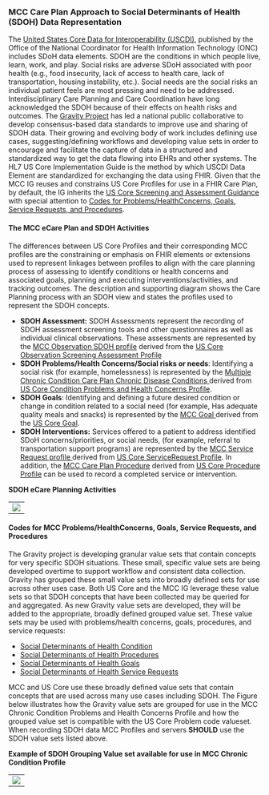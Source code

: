 ### MCC Care Plan Approach to Social Determinants of Health (SDOH) Data Representation

The [United States Core Data for Interoperability (USCDI)](https://www.healthit.gov/isa/united-states-core-data-interoperability-uscdi#uscdi-v3), published by the Office of the National Coordinator for Health Information Technology (ONC) includes SDoH data elements. SDOH are the conditions in which people live, learn, work, and play. Social risks are adverse SDoH associated with poor health (e.g., food insecurity, lack of access to health care, lack of transportation, housing instability, etc.). Social needs are the social risks an individual patient feels are most pressing and need to be addressed. 
Interdisciplinary Care Planning and Care Coordination have long acknowledged the SDOH because of their effects on health risks and outcomes. The [Gravity Project](https://thegravityproject.net/) has led a national public collaborative to develop consensus-based data standards to improve use and sharing of SDOH data. Their growing and evolving body of work includes defining use cases, suggesting/defining workflows and developing value sets in order to encourage and facilitate the capture of data in a structured and standardized way to get the data flowing into EHRs and other systems. The HL7 US Core Implementation Guide  is the method by which USCDI Data Element are standardized for exchanging the data using FHIR.
Given that the MCC IG reuses and constrains US Core Profiles for use in a FHIR Care Plan, by default, the IG inherits the [US Core Screening and Assessment Guidance](https://hl7.org/fhir/us/core/screening-and-assessments.html) with special attention to [Codes for Problems/HealthConcerns, Goals, Service Requests, and Procedures](http://hl7.org/fhir/us/core/screening-and-assessments.html#codes-for-problemshealthconcerns-goals-service-requests-and-procedures).

#### The MCC eCare Plan and SDOH Activities
The differences between US Core Profiles and their corresponding MCC profiles are the constraining or emphasis on FHIR elements or extensions used to represent linkages between profiles to align with the care planning process of assessing to identify conditions or health concerns and associated goals, planning and executing interventions/activities, and tracking outcomes. The description and supporting diagram shows the Care Planning process with an SDOH view and states the profiles used to represent the SDOH concepts.
* **SDOH Assessment:** SDOH Assessments represent the recording of SDOH assessment screening tools and other questionnaires as well as individual clinical observations. These assessments are represented by the [MCC Observation SDOH profile](StructureDefinition-MCCObservationSDOHAssessment.html) derived from the [US Core Observation Screening Assessment Profile](http://hl7.org/fhir/us/core/StructureDefinition/us-core-observation-screening-assessment) 
* **SDOH Problems/Health Concerns/Social risks or needs**: Identifying a social risk (for example, homelessness) is represented by the [Multiple Chronic Condition Care Plan Chronic Disease Conditions ](StructureDefinition-MCCChronicDisease.html)derived from [US Core Condition Problems and Health Concerns Profile](http://hl7.org/fhir/us/core/StructureDefinition-us-core-condition-problems-health-concerns.html).
* **SDOH Goals**: Identifying and defining a future desired condition or change in condition related to a social need (for example, Has adequate quality meals and snacks) is represented by the [MCC Goal ](StructureDefinition-MCCGoal.html) derived from the [US Core Goal](http://hl7.org/fhir/us/core/StructureDefinition-us-core-goal.html).
* **SDOH Interventions:** Services offered to a patient to address identified SDoH concerns/priorities, or social needs, (for example, referral to transportation support programs) are represented by the [MCC Service Request profile ](StructureDefinition-MCCServiceRequest.html) derived from [US Core ServiceRequest Profile](http://hl7.org/fhir/us/core/StructureDefinition-us-core-servicerequest.html). In addition, the [MCC Care Plan Procedure](StructureDefinition-MCCProcedure.html) derived from [US Core Procedure Profile](http://hl7.org/fhir/us/core/StructureDefinition-us-core-procedure.html) can be used to record a completed service or intervention.


**SDOH eCare Planning Activities**
<table><tr><td><img src="SDOHAssessmentPlan.PNG" /></td></tr></table>

#### Codes for MCC Problems/HealthConcerns, Goals, Service Requests, and Procedures
The Gravity project is developing granular value sets that contain concepts for very specific SDOH situations. These small, specific value sets are being developed overtime to support workflow and consistent data collection. Gravity has grouped these small value sets into broadly defined sets for use across other uses case. Both US Core and the MCC IG leverage these value sets so that SDOH concepts that have been collected may be queried for and aggregated. As new Gravity value sets are developed, they will be added to the appropriate, broadly defined grouped value set. These value sets may be used with problems/health concerns, goals, procedures, and service requests:

* [Social Determinants of Health Condition](https://vsac.nlm.nih.gov/valueset/2.16.840.1.113762.1.4.1196.788/expansion)
* [Social Determinants of Health Procedures](https://vsac.nlm.nih.gov/valueset/2.16.840.1.113762.1.4.1196.789/expansion)
* [Social Determinants of Health Goals](https://vsac.nlm.nih.gov/valueset/2.16.840.1.113762.1.4.1247.71/expansion)
* [Social Determinants of Health Service Requests](https://vsac.nlm.nih.gov/valueset/2.16.840.1.113762.1.4.1196.790/expansion)

MCC and US Core use these broadly defined value sets that contain concepts that are used across many use cases including SDOH. The Figure below illustrates how the Gravity value sets are grouped for use in the MCC Chronic Condition Problems and Health Concerns Profile and how the grouped value set is compatible with the US Core Problem code valueset. When recording SDOH data MCC Profiles and servers **SHOULD** use the SDOH value sets listed above.

**Example of SDOH Grouping Value set available for use in MCC Chronic Condition Profile**
<table><tr><td><img src="GravityGroupedValueSets.PNG" /></td></tr></table>